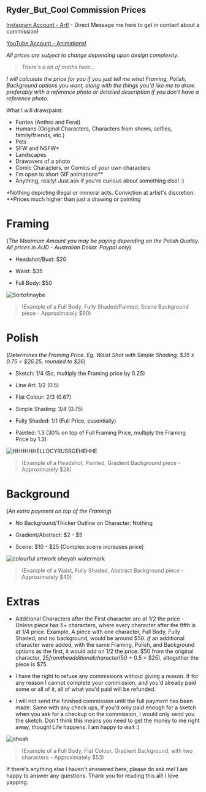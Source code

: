 ## Ryder_But_Cool Commission Prices
[Instagram Account - Art!](https://www.instagram.com/ryder_but_cool/) - Direct Message me here to get in contact about a commission!

[YouTube Account - Animations!](https://www.instagram.com/ryder_but_cool/)

*All prices are subject to change depending upon design complexity.*

> *There's a lot of maths here...*

*I will calculate the price for you if you just tell me what Framing, Polish, Background options you want, along with the things you'd like me to draw, preferably with a reference photo or detailed description if you don't have a reference photo.*

What I will draw/paint:
- Furries (Anthro and Feral)
- Humans (Original Characters, Characters from shows, selfies, family/friends, etc.)
- Pets
- SFW and NSFW*
- Landscapes
- Drawovers of a photo
- Comic Characters, or Comics of your own characters
- I'm open to short GIF animations**
- Anything, really! Just ask if you're curious about something else! :)

*Nothing depicting illegal or immoral acts. Conviction at artist's discretion.
**Prices much higher than just a drawing or painting

# Framing
(*The Maximum Amount you may be paying depending on the Polish Quality. All prices in AUD - Australian Dollar. Paypal only*)

- Headshot/Bust: $20

- Waist: $35

- Full Body: $50

![Sortofmaybe](https://github.com/user-attachments/assets/77752db9-10b7-4e09-a1a0-38c24cb172ab)
> (Example of a Full Body, Fully Shaded/Painted, Scene Background piece - Approximately $90)

# Polish 
(*Determines the Framing Price. Eg. Waist Shot with Simple Shading, $35 x 0.75 = $26.25, rounded to $26*)

- Sketch: 1/4 (So, multiply the Framing price by 0.25)

- Line Art: 1/2 (0.5)

- Flat Colour: 2/3 (0.67)

- Simple Shading: 3/4 (0.75)

- Fully Shaded: 1/1 (Full Price, essentially) 

- Painted: 1.3 (30% on top of Full Framing Price, multiply the Framing Price by 1.3)

![HHHHHHELLOCYRUSRGEHEHHE](https://github.com/user-attachments/assets/d14d5334-9d06-4404-8844-7307645b699a)
> (Example of a Headshot, Painted, Gradient Background piece - Approximately $28)

# Background
(*An extra payment on top of the Framing*)

- No Background/Thicker Outline on Character: Nothing

- Gradient/Abstract: $2 - $5

- Scene: $10 - $25 (Complex scene increases price)

![colourful artwork oheyah watermark](https://github.com/user-attachments/assets/cf1776a8-9982-4a7a-a6a8-4da0b2ee4dbd)
> (Example of a Waist, Fully Shaded, Abstract Background piece - Approximately $40)

# Extras

- Additional Characters after the First character are at 1/2 the price - Unless piece has 5+ characters, where every character after the fifth is at 1/4 price. Example. A piece with one character, Full Body, Fully Shaded, and no background, would be around $50. *If* an additional character were added, with the same Framing, Polish, and Background options as the first, it would add on 1/2 the price. $50 from the original character, $25 from the additional character ($50 ÷ 0.5 = $25), altogether the piece is $75.
  
- I have the right to refuse any commissions without giving a reason. If for any reason I cannot complete your commission, and you'd already paid some or all of it, all of what you'd paid will be refunded.
  
- I will not send the finished commission until the full payment has been made. Same with any check ups, if you'd only paid enough for a sketch when you ask for a checkup on the commission, I would only send you the sketch. Don't think this means you need to get the money to me right away, though! Life happens. I am happy to wait :)

  
![oheah](https://github.com/user-attachments/assets/f1dcbb91-a3b8-4839-bfa5-b78e522ab876)
> (Example of a Full Body, Flat Colour, Gradient Background, with two characters - Approximately $53)

If there's anything else I haven't answered here, please do ask me! I am happy to answer any questions. Thank you for reading this all! I love yapping. 
